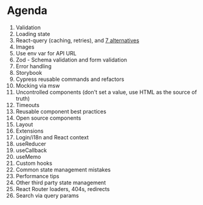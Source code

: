 # Agenda

1. Validation
1. Loading state
1. React-query (caching, retries), and [7 alternatives](https://twitter.com/housecor/status/1536340396560760833)
1. Images
1. Use env var for API URL
1. Zod - Schema validation and form validation
1. Error handling
1. Storybook
1. Cypress reusable commands and refactors
1. Mocking via msw
1. Uncontrolled components (don't set a value, use HTML as the source of truth)
1. Timeouts
1. Reusable component best practices
1. Open source components
1. Layout
1. Extensions
1. Login/i18n and React context
1. useReducer
1. useCallback
1. useMemo
1. Custom hooks
1. Common state management mistakes
1. Performance tips
1. Other third party state management
1. React Router loaders, 404s, redirects
1. Search via query params
